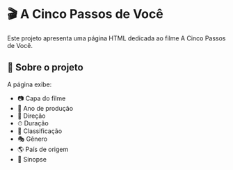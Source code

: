 # 🎬 A Cinco Passos de Você  

Este projeto apresenta uma página HTML dedicada ao filme A Cinco Passos de Você.  

## 📄 Sobre o projeto  
A página exibe:  
- 📷 Capa do filme  
- 📅 Ano de produção
- 🎥 Direção  
- ⏱ Duração
- 🔞 Classificação
- 🎭 Gênero
- 🌎 País de origem
- 📝 Sinopse
